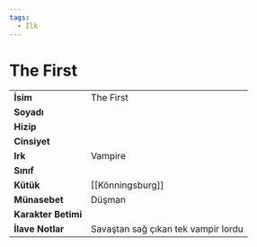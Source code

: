 ```yaml
---  
tags:
  - İlk  
---  
```

# The First   
|  |  |  
|---|---|  
| **İsim** | The First|  
| **Soyadı** | |  
| **Hizip** | |  
| **Cinsiyet** | |  
| **Irk** | Vampire|  
| **Sınıf** | |  
| **Kütük** | [[Könningsburg]]|  
| **Münasebet** | Düşman|  
| **Karakter Betimi** | |  
| **İlave Notlar** | Savaştan sağ çıkan tek vampir lordu|  
